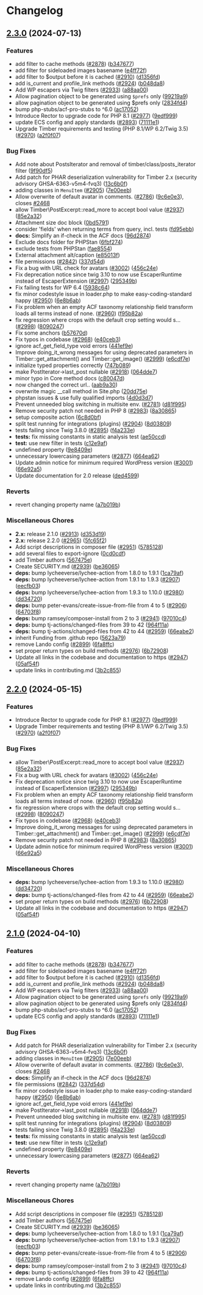 # Changelog

## [2.3.0](https://github.com/JacobPrice/timber/compare/v2.2.0...v2.3.0) (2024-07-13)


### Features

* add  filter to cache methods ([#2878](https://github.com/JacobPrice/timber/issues/2878)) ([b347677](https://github.com/JacobPrice/timber/commit/b34767750ba5e1e3dc67942d4f42bf0def3e28aa))
* add filter for sideloaded images basename ([e4ff72f](https://github.com/JacobPrice/timber/commit/e4ff72f451e11b05887179086e4bb5a82d799184))
* add filter to $output before it is cached ([#2910](https://github.com/JacobPrice/timber/issues/2910)) ([d1356fd](https://github.com/JacobPrice/timber/commit/d1356fd550ccb9b2f9679789e345e22283f8c33c))
* add is_current and profile_link methods ([#2924](https://github.com/JacobPrice/timber/issues/2924)) ([b048da8](https://github.com/JacobPrice/timber/commit/b048da899df98ecdcfc8a04c25819fec489251a2))
* Add WP escapers via Twig filters ([#2933](https://github.com/JacobPrice/timber/issues/2933)) ([a88aa00](https://github.com/JacobPrice/timber/commit/a88aa006fe18cc329170859707462c6a1927b500))
* Allow pagination object to be generated using `$prefs` only ([99219a9](https://github.com/JacobPrice/timber/commit/99219a97f328ff5369510996c5cc0d15d551e42e))
* allow pagination object to be generated using $prefs only ([2834fd4](https://github.com/JacobPrice/timber/commit/2834fd457375f4e8467839505cdd91fe5198c39c))
* bump php-stubs/acf-pro-stubs to ^6.0 ([ac17052](https://github.com/JacobPrice/timber/commit/ac17052787d2d97eb0f37d477ea14e15b74b00f7))
* Introduce Rector to upgrade code for PHP 8.1 ([#2977](https://github.com/JacobPrice/timber/issues/2977)) ([9edf999](https://github.com/JacobPrice/timber/commit/9edf999a6d4a12f6a0e96ffaaa38b3e48dc3ea2f))
* update ECS config and apply standards ([#2893](https://github.com/JacobPrice/timber/issues/2893)) ([71111e1](https://github.com/JacobPrice/timber/commit/71111e1dc0eabc78b11f45b095c638fa45374044))
* Upgrade Timber requirements and testing (PHP 8.1/WP 6.2/Twig 3.5) ([#2970](https://github.com/JacobPrice/timber/issues/2970)) ([a2f0f07](https://github.com/JacobPrice/timber/commit/a2f0f07e9423f66c1998b3aabccfc2d803512c33))


### Bug Fixes

* Add note about PostsIterator and removal of timber/class/posts_iterator filter ([9f90df5](https://github.com/JacobPrice/timber/commit/9f90df508d117eb872f3c5df330dbf100ad64603))
* Add patch for PHAR deserialization vulnerability for Timber 2.x (security advisory GHSA-6363-v5m4-fvq3) ([13c6b0f](https://github.com/JacobPrice/timber/commit/13c6b0f60346304f2eed4da1e0bb51566518de4a))
* adding classes in `MenuItem` ([#2905](https://github.com/JacobPrice/timber/issues/2905)) ([7e00eeb](https://github.com/JacobPrice/timber/commit/7e00eeba682e54f13a9064359306580e0e628f52))
* Allow overwrite of default avatar in comments. ([#2786](https://github.com/JacobPrice/timber/issues/2786)) ([9c6e0e3](https://github.com/JacobPrice/timber/commit/9c6e0e3035b6312de63609c65a7d38b5735d8721)), closes [#2468](https://github.com/JacobPrice/timber/issues/2468)
* allow Timber\PostExcerpt::read_more to accept bool value ([#2937](https://github.com/JacobPrice/timber/issues/2937)) ([85e2a32](https://github.com/JacobPrice/timber/commit/85e2a32e79616f937a19f1521c1378755c0e5014))
* Attachment size doc block ([0bd5791](https://github.com/JacobPrice/timber/commit/0bd5791ed4b7239dec8088f262956ed3c7d7fae1))
* consider 'fields' when returning terms from query, incl. tests ([fd95ebb](https://github.com/JacobPrice/timber/commit/fd95ebba4b072b1ec409ab765dabe4ecd6a8d220))
* **docs:** Simplify an if-check in the ACF docs ([96d2874](https://github.com/JacobPrice/timber/commit/96d287470a16cab3cc4b14aa373c88423816b3cb))
* Exclude docs folder for PHPStan ([6fbf274](https://github.com/JacobPrice/timber/commit/6fbf2748043d5302a493efdc55ab636e60f6b010))
* exclude tests from PHPStan ([fae8554](https://github.com/JacobPrice/timber/commit/fae8554f5c813bb232288f842b6d0d838448a476))
* External attachment alt/caption ([e85013f](https://github.com/JacobPrice/timber/commit/e85013ff098844f8e1d3e42f36cbfce731743ed2))
* file permissions ([#2842](https://github.com/JacobPrice/timber/issues/2842)) ([337d54d](https://github.com/JacobPrice/timber/commit/337d54d2727d3c1a511377e1b1a3c367a6ed006b))
* Fix a bug with URL check for avatars ([#3002](https://github.com/JacobPrice/timber/issues/3002)) ([456c24e](https://github.com/JacobPrice/timber/commit/456c24e7a438569d9e7fefd351f4f68cd3f7394d))
* Fix deprecation notice since twig 3.10 to now use EscaperRuntime instead of EscaperExtension ([#2997](https://github.com/JacobPrice/timber/issues/2997)) ([295349b](https://github.com/JacobPrice/timber/commit/295349b0316640014a0841acef0f185bbdb8bd2e))
* Fix failing tests for WP 6.4 ([5938c64](https://github.com/JacobPrice/timber/commit/5938c64ec72f7b0e948850cf3814eb777848cc9d))
* fix minor codestyle issue in loader.php to make easy-coding-standard happy ([#2950](https://github.com/JacobPrice/timber/issues/2950)) ([6e8b6ab](https://github.com/JacobPrice/timber/commit/6e8b6ab375df317207ea658cccb12cfb4710e64b))
* Fix problem when an empty ACF taxonomy relationship field transform loads all terms instead of none. ([#2960](https://github.com/JacobPrice/timber/issues/2960)) ([f95b82a](https://github.com/JacobPrice/timber/commit/f95b82af7cc8fa79ef8e10a75dbf62477b073ada))
* fix regression where crops with the default crop setting would s… ([#2998](https://github.com/JacobPrice/timber/issues/2998)) ([8090247](https://github.com/JacobPrice/timber/commit/809024798d720fc743fac807431144605bb1cea3))
* Fix some anchors ([b57670d](https://github.com/JacobPrice/timber/commit/b57670de799e1728b031e48b7347f122f6a5f4a5))
* Fix typos in codebase ([#2968](https://github.com/JacobPrice/timber/issues/2968)) ([e40ceb3](https://github.com/JacobPrice/timber/commit/e40ceb3a72c7decaa597f6e2cdb27b4d1f3f5420))
* ignore acf_get_field_type void errors ([441ef9e](https://github.com/JacobPrice/timber/commit/441ef9e82478cb250373938972bc09c0c1acf154))
* Improve doing_it_wrong messages for using deprecated parameters in Timber::get_attachment() and Timber::get_image() ([#2999](https://github.com/JacobPrice/timber/issues/2999)) ([e6cdf7e](https://github.com/JacobPrice/timber/commit/e6cdf7ef584f43de585d0b437cb250179d1a0045))
* initialize typed properties correctly ([747b089](https://github.com/JacobPrice/timber/commit/747b0898a8220bae58228fac1d146241215833ad))
* make PostIterator-&gt;last_post nullable ([#2918](https://github.com/JacobPrice/timber/issues/2918)) ([064dde7](https://github.com/JacobPrice/timber/commit/064dde77998288c10cd39c26914a7e5ea934e04b))
* minor typo in Core method docs ([c80047d](https://github.com/JacobPrice/timber/commit/c80047d168114f890f38d6e52d500787226bc22c))
* now changed the correct url.. ([aab9a30](https://github.com/JacobPrice/timber/commit/aab9a30005faba0c85bdee87506807f00877a754))
* overwrite magic __call method in Site.php ([20dd75e](https://github.com/JacobPrice/timber/commit/20dd75efd1407aaa15c2c1cdb47aa684ddbef8c6))
* phpstan issues & use fully qualified imports ([4d0d3d7](https://github.com/JacobPrice/timber/commit/4d0d3d7ad9ab7f12106089ad7c9ae557d98e9aca))
* Prevent unneeded blog switching in multisite env. ([#2781](https://github.com/JacobPrice/timber/issues/2781)) ([d81f995](https://github.com/JacobPrice/timber/commit/d81f9951ae41b27e1134b8bf6ae7354a9bae0546))
* Remove security patch not needed in PHP 8 ([#2983](https://github.com/JacobPrice/timber/issues/2983)) ([8a30865](https://github.com/JacobPrice/timber/commit/8a30865b753b51771b524cf8745f5ee362a7de85))
* setup composite action ([6c8d0bf](https://github.com/JacobPrice/timber/commit/6c8d0bfa250d6f1fa0cf2d5ab966679518f47213))
* split test running for integrations (plugins) ([#2904](https://github.com/JacobPrice/timber/issues/2904)) ([8d03809](https://github.com/JacobPrice/timber/commit/8d03809fe2ded38f497dab7c2347fa48a8de10b9))
* tests failing since Twig 3.8.0 ([#2895](https://github.com/JacobPrice/timber/issues/2895)) ([f4a233e](https://github.com/JacobPrice/timber/commit/f4a233ec6b3afacee5db592725090d775d654de1))
* **tests:** fix missing constants in static analysis test ([ae50ccd](https://github.com/JacobPrice/timber/commit/ae50ccd25db099d18a93c96b20ecfc82e86a5c58))
* **test:** use new filter in tests ([c12e9af](https://github.com/JacobPrice/timber/commit/c12e9af6027f5bed6c418c2c933c3492e7d68d3e))
* undefined property ([9e8409e](https://github.com/JacobPrice/timber/commit/9e8409e69985925e256d7d48bb855dd95708f84f))
* unnecessary lowercasing parameters ([#2877](https://github.com/JacobPrice/timber/issues/2877)) ([664ea62](https://github.com/JacobPrice/timber/commit/664ea625504a0d781ac2efeb5e2b8a39c5ac3e70))
* Update admin notice for minimum required WordPress version ([#3001](https://github.com/JacobPrice/timber/issues/3001)) ([66e92a5](https://github.com/JacobPrice/timber/commit/66e92a526622afeb3eba3da52f47db2b8ae6735e))
* Update documentation for 2.0 release ([ded4599](https://github.com/JacobPrice/timber/commit/ded4599ce880c114b0037eb27abe5a000c92f842))


### Reverts

* revert changing property name ([a7b019b](https://github.com/JacobPrice/timber/commit/a7b019b75d5358c35b4237c39817d5a830e8dce2))


### Miscellaneous Chores

* **2.x:** release 2.1.0 ([#2913](https://github.com/JacobPrice/timber/issues/2913)) ([d353d19](https://github.com/JacobPrice/timber/commit/d353d1912a1a051f47ba2d3f2e3ae1af1e5bed53))
* **2.x:** release 2.2.0 ([#2965](https://github.com/JacobPrice/timber/issues/2965)) ([5fc65f2](https://github.com/JacobPrice/timber/commit/5fc65f235323e8119fddc3cadbfef39ec97a663a))
* Add script descriptions in composer file ([#2951](https://github.com/JacobPrice/timber/issues/2951)) ([5785128](https://github.com/JacobPrice/timber/commit/5785128c1fbb817e146bbf5fdecc270c1856bae8))
* add several files to export-ignore ([0cd0cdf](https://github.com/JacobPrice/timber/commit/0cd0cdf3e09438f54b8e65bc408b08a98e42cdd7))
* add Timber authors ([567475e](https://github.com/JacobPrice/timber/commit/567475eb396eec7d3c80715e7db7880d2875f338))
* Create SECURITY.md ([#2939](https://github.com/JacobPrice/timber/issues/2939)) ([be36065](https://github.com/JacobPrice/timber/commit/be360651eedad4e99a59d185ecaf04d7ab6a3b11))
* **deps:** bump lycheeverse/lychee-action from 1.8.0 to 1.9.1 ([1ca79af](https://github.com/JacobPrice/timber/commit/1ca79aff20b5ac821cded348a2e4ed151bb58777))
* **deps:** bump lycheeverse/lychee-action from 1.9.1 to 1.9.3 ([#2907](https://github.com/JacobPrice/timber/issues/2907)) ([eecfb03](https://github.com/JacobPrice/timber/commit/eecfb039dd7fbf3020cdf0310f6f96b6306616b0))
* **deps:** bump lycheeverse/lychee-action from 1.9.3 to 1.10.0 ([#2980](https://github.com/JacobPrice/timber/issues/2980)) ([dd34720](https://github.com/JacobPrice/timber/commit/dd3472030a25ee59f760abe95c48c5fabcf54abb))
* **deps:** bump peter-evans/create-issue-from-file from 4 to 5 ([#2906](https://github.com/JacobPrice/timber/issues/2906)) ([64703f8](https://github.com/JacobPrice/timber/commit/64703f86ae16d68b5706cd3bfd001a34ec821153))
* **deps:** bump ramsey/composer-install from 2 to 3 ([#2941](https://github.com/JacobPrice/timber/issues/2941)) ([97010c4](https://github.com/JacobPrice/timber/commit/97010c47a27788c262b214a62d69a530a802b6c0))
* **deps:** bump tj-actions/changed-files from 39 to 42 ([964f11a](https://github.com/JacobPrice/timber/commit/964f11aa496f577179e03f1afadbd1da1e7a5d1b))
* **deps:** bump tj-actions/changed-files from 42 to 44 ([#2959](https://github.com/JacobPrice/timber/issues/2959)) ([66eabe2](https://github.com/JacobPrice/timber/commit/66eabe28a32b40d9eadaae6864c6bf7c3f8144c4))
* inherit Funding from .github repo ([5623a79](https://github.com/JacobPrice/timber/commit/5623a797483542f496df0c3002cc211d9838960e))
* remove Lando config ([#2899](https://github.com/JacobPrice/timber/issues/2899)) ([6fa8ffc](https://github.com/JacobPrice/timber/commit/6fa8ffcdb51d286169b47e29ddf54f26568da95a))
* set proper return types on build methods ([#2976](https://github.com/JacobPrice/timber/issues/2976)) ([6b72908](https://github.com/JacobPrice/timber/commit/6b72908d473188aa756d0b8ebb6641fae747e0b4))
* Update all links in the codebase and documentation to https ([#2947](https://github.com/JacobPrice/timber/issues/2947)) ([05af54f](https://github.com/JacobPrice/timber/commit/05af54f7f5463c737299fb9b0512f79b334d2e94))
* update links in contributing.md ([3b2c855](https://github.com/JacobPrice/timber/commit/3b2c855495b7877a6967537c68054aaebf972eea))

## [2.2.0](https://github.com/timber/timber/compare/v2.1.0...v2.2.0) (2024-05-15)


### Features

* Introduce Rector to upgrade code for PHP 8.1 ([#2977](https://github.com/timber/timber/issues/2977)) ([9edf999](https://github.com/timber/timber/commit/9edf999a6d4a12f6a0e96ffaaa38b3e48dc3ea2f))
* Upgrade Timber requirements and testing (PHP 8.1/WP 6.2/Twig 3.5) ([#2970](https://github.com/timber/timber/issues/2970)) ([a2f0f07](https://github.com/timber/timber/commit/a2f0f07e9423f66c1998b3aabccfc2d803512c33))


### Bug Fixes

* allow Timber\PostExcerpt::read_more to accept bool value ([#2937](https://github.com/timber/timber/issues/2937)) ([85e2a32](https://github.com/timber/timber/commit/85e2a32e79616f937a19f1521c1378755c0e5014))
* Fix a bug with URL check for avatars ([#3002](https://github.com/timber/timber/issues/3002)) ([456c24e](https://github.com/timber/timber/commit/456c24e7a438569d9e7fefd351f4f68cd3f7394d))
* Fix deprecation notice since twig 3.10 to now use EscaperRuntime instead of EscaperExtension ([#2997](https://github.com/timber/timber/issues/2997)) ([295349b](https://github.com/timber/timber/commit/295349b0316640014a0841acef0f185bbdb8bd2e))
* Fix problem when an empty ACF taxonomy relationship field transform loads all terms instead of none. ([#2960](https://github.com/timber/timber/issues/2960)) ([f95b82a](https://github.com/timber/timber/commit/f95b82af7cc8fa79ef8e10a75dbf62477b073ada))
* fix regression where crops with the default crop setting would s… ([#2998](https://github.com/timber/timber/issues/2998)) ([8090247](https://github.com/timber/timber/commit/809024798d720fc743fac807431144605bb1cea3))
* Fix typos in codebase ([#2968](https://github.com/timber/timber/issues/2968)) ([e40ceb3](https://github.com/timber/timber/commit/e40ceb3a72c7decaa597f6e2cdb27b4d1f3f5420))
* Improve doing_it_wrong messages for using deprecated parameters in Timber::get_attachment() and Timber::get_image() ([#2999](https://github.com/timber/timber/issues/2999)) ([e6cdf7e](https://github.com/timber/timber/commit/e6cdf7ef584f43de585d0b437cb250179d1a0045))
* Remove security patch not needed in PHP 8 ([#2983](https://github.com/timber/timber/issues/2983)) ([8a30865](https://github.com/timber/timber/commit/8a30865b753b51771b524cf8745f5ee362a7de85))
* Update admin notice for minimum required WordPress version ([#3001](https://github.com/timber/timber/issues/3001)) ([66e92a5](https://github.com/timber/timber/commit/66e92a526622afeb3eba3da52f47db2b8ae6735e))


### Miscellaneous Chores

* **deps:** bump lycheeverse/lychee-action from 1.9.3 to 1.10.0 ([#2980](https://github.com/timber/timber/issues/2980)) ([dd34720](https://github.com/timber/timber/commit/dd3472030a25ee59f760abe95c48c5fabcf54abb))
* **deps:** bump tj-actions/changed-files from 42 to 44 ([#2959](https://github.com/timber/timber/issues/2959)) ([66eabe2](https://github.com/timber/timber/commit/66eabe28a32b40d9eadaae6864c6bf7c3f8144c4))
* set proper return types on build methods ([#2976](https://github.com/timber/timber/issues/2976)) ([6b72908](https://github.com/timber/timber/commit/6b72908d473188aa756d0b8ebb6641fae747e0b4))
* Update all links in the codebase and documentation to https ([#2947](https://github.com/timber/timber/issues/2947)) ([05af54f](https://github.com/timber/timber/commit/05af54f7f5463c737299fb9b0512f79b334d2e94))

## [2.1.0](https://github.com/timber/timber/compare/2.0.0...v2.1.0) (2024-04-10)


### Features

* add  filter to cache methods ([#2878](https://github.com/timber/timber/issues/2878)) ([b347677](https://github.com/timber/timber/commit/b34767750ba5e1e3dc67942d4f42bf0def3e28aa))
* add filter for sideloaded images basename ([e4ff72f](https://github.com/timber/timber/commit/e4ff72f451e11b05887179086e4bb5a82d799184))
* add filter to $output before it is cached ([#2910](https://github.com/timber/timber/issues/2910)) ([d1356fd](https://github.com/timber/timber/commit/d1356fd550ccb9b2f9679789e345e22283f8c33c))
* add is_current and profile_link methods ([#2924](https://github.com/timber/timber/issues/2924)) ([b048da8](https://github.com/timber/timber/commit/b048da899df98ecdcfc8a04c25819fec489251a2))
* Add WP escapers via Twig filters ([#2933](https://github.com/timber/timber/issues/2933)) ([a88aa00](https://github.com/timber/timber/commit/a88aa006fe18cc329170859707462c6a1927b500))
* Allow pagination object to be generated using `$prefs` only ([99219a9](https://github.com/timber/timber/commit/99219a97f328ff5369510996c5cc0d15d551e42e))
* allow pagination object to be generated using $prefs only ([2834fd4](https://github.com/timber/timber/commit/2834fd457375f4e8467839505cdd91fe5198c39c))
* bump php-stubs/acf-pro-stubs to ^6.0 ([ac17052](https://github.com/timber/timber/commit/ac17052787d2d97eb0f37d477ea14e15b74b00f7))
* update ECS config and apply standards ([#2893](https://github.com/timber/timber/issues/2893)) ([71111e1](https://github.com/timber/timber/commit/71111e1dc0eabc78b11f45b095c638fa45374044))


### Bug Fixes

* Add patch for PHAR deserialization vulnerability for Timber 2.x (security advisory GHSA-6363-v5m4-fvq3) ([13c6b0f](https://github.com/timber/timber/commit/13c6b0f60346304f2eed4da1e0bb51566518de4a))
* adding classes in `MenuItem` ([#2905](https://github.com/timber/timber/issues/2905)) ([7e00eeb](https://github.com/timber/timber/commit/7e00eeba682e54f13a9064359306580e0e628f52))
* Allow overwrite of default avatar in comments. ([#2786](https://github.com/timber/timber/issues/2786)) ([9c6e0e3](https://github.com/timber/timber/commit/9c6e0e3035b6312de63609c65a7d38b5735d8721)), closes [#2468](https://github.com/timber/timber/issues/2468)
* **docs:** Simplify an if-check in the ACF docs ([96d2874](https://github.com/timber/timber/commit/96d287470a16cab3cc4b14aa373c88423816b3cb))
* file permissions ([#2842](https://github.com/timber/timber/issues/2842)) ([337d54d](https://github.com/timber/timber/commit/337d54d2727d3c1a511377e1b1a3c367a6ed006b))
* fix minor codestyle issue in loader.php to make easy-coding-standard happy ([#2950](https://github.com/timber/timber/issues/2950)) ([6e8b6ab](https://github.com/timber/timber/commit/6e8b6ab375df317207ea658cccb12cfb4710e64b))
* ignore acf_get_field_type void errors ([441ef9e](https://github.com/timber/timber/commit/441ef9e82478cb250373938972bc09c0c1acf154))
* make PostIterator-&gt;last_post nullable ([#2918](https://github.com/timber/timber/issues/2918)) ([064dde7](https://github.com/timber/timber/commit/064dde77998288c10cd39c26914a7e5ea934e04b))
* Prevent unneeded blog switching in multisite env. ([#2781](https://github.com/timber/timber/issues/2781)) ([d81f995](https://github.com/timber/timber/commit/d81f9951ae41b27e1134b8bf6ae7354a9bae0546))
* split test running for integrations (plugins) ([#2904](https://github.com/timber/timber/issues/2904)) ([8d03809](https://github.com/timber/timber/commit/8d03809fe2ded38f497dab7c2347fa48a8de10b9))
* tests failing since Twig 3.8.0 ([#2895](https://github.com/timber/timber/issues/2895)) ([f4a233e](https://github.com/timber/timber/commit/f4a233ec6b3afacee5db592725090d775d654de1))
* **tests:** fix missing constants in static analysis test ([ae50ccd](https://github.com/timber/timber/commit/ae50ccd25db099d18a93c96b20ecfc82e86a5c58))
* **test:** use new filter in tests ([c12e9af](https://github.com/timber/timber/commit/c12e9af6027f5bed6c418c2c933c3492e7d68d3e))
* undefined property ([9e8409e](https://github.com/timber/timber/commit/9e8409e69985925e256d7d48bb855dd95708f84f))
* unnecessary lowercasing parameters ([#2877](https://github.com/timber/timber/issues/2877)) ([664ea62](https://github.com/timber/timber/commit/664ea625504a0d781ac2efeb5e2b8a39c5ac3e70))


### Reverts

* revert changing property name ([a7b019b](https://github.com/timber/timber/commit/a7b019b75d5358c35b4237c39817d5a830e8dce2))


### Miscellaneous Chores

* Add script descriptions in composer file ([#2951](https://github.com/timber/timber/issues/2951)) ([5785128](https://github.com/timber/timber/commit/5785128c1fbb817e146bbf5fdecc270c1856bae8))
* add Timber authors ([567475e](https://github.com/timber/timber/commit/567475eb396eec7d3c80715e7db7880d2875f338))
* Create SECURITY.md ([#2939](https://github.com/timber/timber/issues/2939)) ([be36065](https://github.com/timber/timber/commit/be360651eedad4e99a59d185ecaf04d7ab6a3b11))
* **deps:** bump lycheeverse/lychee-action from 1.8.0 to 1.9.1 ([1ca79af](https://github.com/timber/timber/commit/1ca79aff20b5ac821cded348a2e4ed151bb58777))
* **deps:** bump lycheeverse/lychee-action from 1.9.1 to 1.9.3 ([#2907](https://github.com/timber/timber/issues/2907)) ([eecfb03](https://github.com/timber/timber/commit/eecfb039dd7fbf3020cdf0310f6f96b6306616b0))
* **deps:** bump peter-evans/create-issue-from-file from 4 to 5 ([#2906](https://github.com/timber/timber/issues/2906)) ([64703f8](https://github.com/timber/timber/commit/64703f86ae16d68b5706cd3bfd001a34ec821153))
* **deps:** bump ramsey/composer-install from 2 to 3 ([#2941](https://github.com/timber/timber/issues/2941)) ([97010c4](https://github.com/timber/timber/commit/97010c47a27788c262b214a62d69a530a802b6c0))
* **deps:** bump tj-actions/changed-files from 39 to 42 ([964f11a](https://github.com/timber/timber/commit/964f11aa496f577179e03f1afadbd1da1e7a5d1b))
* remove Lando config ([#2899](https://github.com/timber/timber/issues/2899)) ([6fa8ffc](https://github.com/timber/timber/commit/6fa8ffcdb51d286169b47e29ddf54f26568da95a))
* update links in contributing.md ([3b2c855](https://github.com/timber/timber/commit/3b2c855495b7877a6967537c68054aaebf972eea))
